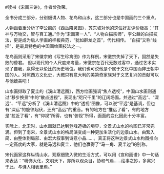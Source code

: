 \#读书《宋画三讲》，作者曾孜荣。

全书分成三部分，分别细讲人物、花鸟和山水，这三部分也是中国画的三个重点。

人物画着重分析了李公麟的《西岳降灵图》，苏东坡对他的这位好友评价极高：“其神与万物交，智与百工通。”作为“宋画第一人”、“人物白描宗师”，李公麟的白描技法，更是成为后人学画的样板典范，“犹如群龙之首”，代代相传。 “白描”又称“线描”，是最具特色的中国画绘画技法之一。

花鸟画则采用了宋徽宗的《写生珍禽图》作为样例，宋徽宗失掉了天下，固然是失败的昏君。 但以现代的个人尺度来考量，宋徽宗在百代无数过客中，通过艺术实现了自我，赢得无以伦比的历史地位。我们也可说他是个属于文化中国而非王朝中国的人。对照西方文化史，大概只有意大利的美第奇家族对于文艺复兴的贡献可以与他媲美吧！

山水画撷取了夏圭的《溪山清远图》，西方绘画强调“焦点透视”，中国山水画则通过“移步换景”中的“散点透视”，表现出“咫尺千里”的辽阔场面。并通过“高远”、“深远”、“平远”分析了《溪山清远图》中的“透视”图像，可以说“平远”是基调，但也有“深远”的旋律起伏，还有“高远”的重音。有的地方在“推远了看”，有的地方是“拉近了看”，有“仰视”所得，也有“俯视”所得，画面的变化因此十分丰富。

实际上，北宋时，山水画就已达到登峰造极的境界，全景式山水的构图已非常完满。但到了南宋，全景式山水的格局演变成一种更加生活化的边景山水。由繁入简、由整体到局部、由宏大叙事到诗意小品……，真正将这种边景式山水构图推向一定高度的大家，就是马远和夏圭，他们也赢得了“马一角、夏半边”的别称。

宋代画家这样纵情山水，观察细致入微的生活方式，可以用《宣和画谱》中一句话来表达：“粉饰大化，文明天下，亦所以观众目，协和气焉……绘事之妙，多寓兴于此，与诗人相表里焉。”